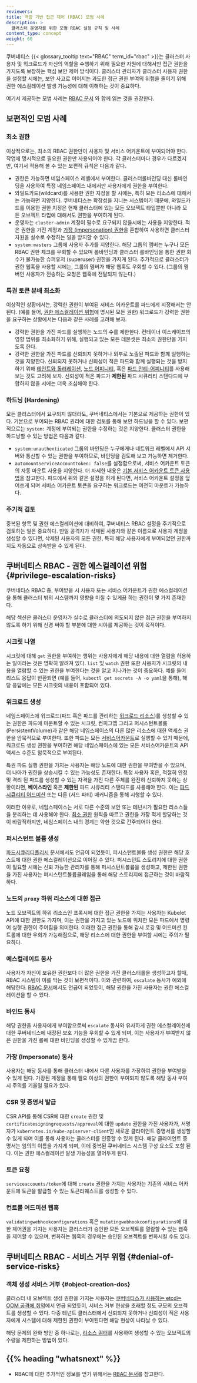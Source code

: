 ```yaml
---
reviewers:
title: 역할 기반 접근 제어 (RBAC) 모범 사례
description: >
  클러스터 운영자를 위한 모범 RBAC 설정 규칙 및 사례
content_type: concept
weight: 60
---
```


<!-- overview -->

쿠버네티스 {{< glossary_tooltip text="RBAC" term_id="rbac" >}}는
클러스터 사용자 및 워크로드가 자신의 역할을 수행하기 위해 필요한 자원에 대해서만
접근 권한을 가지도록 보장하는 핵심 보안 제어 방식이다. 클러스터 관리자가 클러스터 사용자 권한을 설정할 시에는,
보안 사고로 이어지는 과도한 접근 권한 부여의 위험을 줄이기 위해 
권한 에스컬레이션 발생 가능성에 대해 이해하는 것이 중요하다.

여기서 제공하는 모범 사례는 [RBAC 문서](/docs/reference/access-authn-authz/rbac/#restrictions-on-role-creation-or-update)
와 함께 읽는 것을 권장한다.

<!-- body -->

## 보편적인 모범 사례

### 최소 권한

이상적으로는, 최소의 RBAC 권한만이 사용자 및 서비스 어카운트에 부여되어야 한다.
작업에 명시적으로 필요한 권한만 사용되어야 한다.
각 클러스터마다 경우가 다르겠지만, 여기서 적용해 볼 수 있는 보편적 규칙은 다음과 같다.

 - 권한은 가능하면 네임스페이스 레벨에서 부여한다. 
   클러스터롤바인딩 대신 롤바인딩을 사용하여 특정 네임스페이스 내에서만 사용자에게 권한을 부여한다.
 - 와일드카드(wildcard)를 사용한 권한 지정을 할 시에는, 특히 모든 리소스에 대해서는 가능하면 지양한다. 
   쿠버네티스는 확장성을 지니는 시스템이기 때문에,
   와일드카드를 이용한 권한 지정은 현재 클러스터에 있는 모든 오브젝트 타입뿐만 아니라
   모든 오브젝트 타입에 대해서도 권한을 부여하게 된다.
 - 운영자는 `cluster-admin` 계정이 필수로 요구되지 않을시에는 사용을 지양한다. 
   적은 권한을 가진 계정과
   [가장 (impersonation) 권한](/docs/reference/access-authn-authz/authentication/#user-impersonation)을 
   혼합하여 사용하면 클러스터 자원을 실수로 수정하는 일을 방지할 수 있다.
 - `system:masters` 그룹에 사용자 추가를 지양한다.
   해당 그룹의 멤버는 누구나 모든 RBAC 권한 체크를 우회할 수 있으며 롤바인딩과 클러스터 롤바인딩을
   통한 권한 회수가 불가능한 슈퍼유저 (superuser) 권한을 가지게 된다.
   추가적으로 클러스터가 권한 웹훅을 사용할 시에는,
   그룹의 멤버가 해당 웹훅도 우회할 수 있다. (그룹의 멤버인 사용자가 전송하는 요청은 웹훅에 전달되지 않는다.)
 
### 특권 토큰 분배 최소화

이상적인 상황에서는, 강력한 권한이 부여된 서비스 어카운트를 파드에게 지정해서는 안된다.
(예를 들어, [권한 에스컬레이션 위험](#privilege-escalation-risks)에 명시된 모든 권한)
워크로드가 강력한 권한을 요구하는 상황에서는 다음과 같은 사례를 고려해 보자.

 - 강력한 권한을 가진 파드를 실행하는 노드의 수를 제한한다. 
   컨테이너 이스케이프의 영향 범위를 최소화하기 위해, 실행되고 있는 모든 데몬셋은 최소의 권한만을 가지도록 한다.
 - 강력한 권한을 가진 파드를 신뢰되지 못하거나 외부로 노출된 파드와 함께 실행하는 것을 지양한다. 
   신뢰되지 못하거나 신뢰성이 적은 파드와 함께 실행되는 것을 방지하기 위해 
   [테인트와 톨러레이션](/ko/docs/concepts/scheduling-eviction/taint-and-toleration/),
   [노드 어피니티](/ko/docs/concepts/scheduling-eviction/assign-pod-node/#node-affinity), 혹은
   [파드 안티-어피니티](/ko/docs/concepts/scheduling-eviction/assign-pod-node/#inter-pod-affinity-and-anti-affinity)를 사용해 보는 것도 고려해 보자.
   신뢰성이 적은 파드가 **제한된** 파드 시큐리티 스탠다드에 부합하지 않을 시에는 더욱 조심해야 한다.

### 하드닝 (Hardening)

모든 클러스터에서 요구되지 않더라도, 쿠버네티스에서는 기본으로 제공하는 권한이 있다.
기본으로 부여되는 RBAC 권리에 대한 검토를 통해 보안 하드닝을 할 수 있다.
보편적으로는 `system:` 계정에 부여되는 권한을 수정하는 것은 지양한다.
클러스터 권한을 하드닝할 수 있는 방법은 다음과 같다.

- `system:unauthenticated` 그룹의 바인딩은 누구에게나
 네트워크 레벨에서 API 서버와 통신할 수 있는 권한을 부여하므로, 바인딩을 검토해 보고 가능하면 제거한다.
- `automountServiceAccountToken: false`를 설정함으로써, 서비스 어카운트 토큰의 자동 마운트 사용을 지양한다.
 더 자세한 내용은
 [기본 서비스 어카운트 토큰 사용법](/docs/tasks/configure-pod-container/configure-service-account/#use-the-default-service-account-to-access-the-api-server)을 참고한다.
 파드에서 위와 같은 설정을 하게 된다면,
 서비스 어카운트 설정을 덮어쓰게 되며 서비스 어카운트 토큰을 요구하는 워크로드는 여전히 마운트가 가능하다.

### 주기적 검토

중복된 항목 및 권한 에스컬레이션에 대비하여,
쿠버네티스 RBAC 설정을 주기적으로 검토하는 일은 중요하다.
만일 공격자가 삭제된 사용자와 같은 이름으로 사용자 계정을 생성할 수 있다면,
삭제된 사용자의 모든 권한, 특히 해당 사용자에게 부여되었던 권한까지도
자동으로 상속받을 수 있게 된다.

## 쿠버네티스 RBAC - 권한 에스컬레이션 위험 {#privilege-escalation-risks}

쿠버네티스 RBAC 중, 부여받을 시 사용자 또는 서비스 어카운트가 권한 에스컬레이션을 통해 
클러스터 밖의 시스템까지 영향을 미칠 수 있게끔 하는 권한이 몇 가지 존재한다.

해당 섹션은 클러스터 운영자가 실수로 클러스터에 의도되지 않은 접근 권한을 
부여하지 않도록 하기 위해 신경 써야 할 부분에 대한 시야를 제공하는 것이 목적이다.

### 시크릿 나열

시크릿에 대해 `get` 권한을 부여하는 행위는 사용자에게 해당 내용에 대한 열람을 허용하는 일이라는 것은 명확히 알려져 있다.
`list` 및 `watch` 권한 또한 사용자가 시크릿의 내용을 열람할 수 있는 권한을 부여한다는 것을 알고 지나가는 것이 중요하다.
예를 들어 리스트 응답이 반환되면 (예를 들어, `kubectl get secrets -A -o yaml`을 통해), 
해당 응답에는 모든 시크릿의 내용이 포함되어 있다.

### 워크로드 생성

네임스페이스에 워크로드(파드 혹은 파드를 관리하는 
[워크로드 리소스](/ko/docs/concepts/workloads/controllers/))를 생성할 수 있는 권한은
파드에 마운트할 수 있는 시크릿, 컨피그맵 그리고 퍼시스턴트볼륨(PersistentVolume)과 같은 해당 네임스페이스의 다른 많은 리소스에 대한 
액세스 권한을 암묵적으로 부여한다. 또한 파드는 모든 [서비스어카운트](/ko/docs/reference/access-authn-authz/service-accounts-admin/)로 
실행할 수 있기 때문에, 워크로드 생성 권한을 부여하면 
해당 네임스페이스에 있는 모든 서비스어카운트의 API 액세스 수준도 암묵적으로 
부여된다.

특권 파드 실행 권한을 가지는 사용자는 해당 노드에 대한 권한을 부여받을 수 있으며, 
더 나아가 권한을 상승시킬 수 있는 가능성도 존재한다.
특정 사용자 혹은, 적절히 안정 및 격리 된 파드를 생성할 수 있는 자격을 가진 다른 주체를 완전히 신뢰하지 못하는 상황이라면,
**베이스라인** 혹은 **제한된** 파드 시큐리티 스탠다드를 사용해야 한다. 
이는 [파드 시큐리티 어드미션](/docs/concepts/security/pod-security-admission/) 
또는 다른 (서드 파티) 매커니즘을 통해 시행할 수 있다.

이러한 이유로, 네임스페이스는 서로 다른 수준의 보안 또는 테넌시가 필요한 리소스들을 분리하는 데 사용해야 
한다. [최소 권한](#least-privilege) 원칙을 따르고 권한을 가장 적게 할당하는 것이 
바람직하지만, 네임스페이스 내의 경계는 약한 것으로 간주되어야 
한다.

### 퍼시스턴트 볼륨 생성

[파드시큐리티폴리시](/ko/docs/concepts/security/pod-security-policy/#volumes-and-file-systems) 문서에서도 언급이 되었듯이, 
퍼시스턴트볼륨 생성 권한은 해당 호스트에 대한 권한 에스컬레이션으로 이어질 수 있다.
퍼시스턴트 스토리지에 대한 권한이 필요할 시에는 신뢰 가능한 관리자를 통해 퍼시스턴트볼륨을 생성하고, 
제한된 권한을 가진 사용자는 퍼시스턴트볼륨클레임을 통해 해당 스토리지에 접근하는 것이 바람직하다.

### 노드의 `proxy` 하위 리소스에 대한 접근

노드 오브젝트의 하위 리소스인 프록시에 대한 접근 권한을 가지는 사용자는 Kubelet API에 대한 권한도 가지며,
이는 권한을 가지고 있는 노드에 위치한 모든 파드에서 명령어 실행 권한이 주어짐을 의미한다.
이러한 접근 권한을 통해 감시 로깅 및 어드미션 컨트롤에 대한 우회가 가능해짐으로,
해당 리소스에 대한 권한을 부여할 시에는 주의가 필요하다.

### 에스컬레이트 동사

사용자가 자신이 보유한 권한보다 더 많은 권한을 가진 클러스터롤을 생성하고자 할때, RBAC 시스템이 이를 막는 것이 보편적이다.
이와 관련하여, `escalate` 동사가 예외에 해당한다. [RBAC 문서](/docs/reference/access-authn-authz/rbac/#restrictions-on-role-creation-or-update)에서도 언급이 되었듯이,
해당 권한을 가진 사용자는 권한 에스컬레이션을 할 수 있다.

### 바인드 동사

해당 권한을 사용자에게 부여함으로써 `escalate` 동사와 유사하게
권한 에스컬레이션에 대한 쿠버네티스에 내장된 보호 기능을 우회할 수 있게 되며,
이는 사용자가 부여받지 않은 권한을 가진 롤에 대한 바인딩을 생성할 수 있게끔 한다.

### 가장 (Impersonate) 동사

사용자는 해당 동사를 통해 클러스터 내에서 다른 사용자를 가장하여 권한을 부여받을 수 있게 된다.
가장된 계정을 통해 필요 이상의 권한이 부여되지 않도록 
해당 동사 부여시 주의를 기울일 필요가 있다.

### CSR 및 증명서 발급

CSR API를 통해 CSR에 대한 `create` 권한 및 `certificatesigningrequests/approval`에 대한 `update` 권한을 가진 사용자가, 
서명자가 `kubernetes.io/kube-apiserver-client`인 새로운 클라이언트 증명서를 생성할 수 있게 되며 이를 통해 사용자는 클러스터를 인증할 수 있게 된다.
해당 클라이언트 증명서는 임의의 이름을 가지게 되며, 이에 중복된 쿠버네티스 시스템 구성 요소도 포함 된다.
이는 권한 에스컬레이션 발생 가능성을 열어두게 된다.

### 토큰 요청

`serviceaccounts/token`에 대해 `create` 권한을 가지는 사용자는 
기존의 서비스 어카운트에 토큰을 발급할 수 있는 토큰리퀘스트를 생성할 수 있다.

### 컨트롤 어드미션 웹훅

`validatingwebhookconfigurations` 혹은 `mutatingwebhookconfigurations`에 대한 제어권을 가지는 사용자는 
클러스터가 승인한 모든 오브젝트를 열람할 수 있는 웹훅을 제어할 수 있으며,
변화하는 웹훅의 경우에는 승인된 오브젝트를 변화시킬 수도 있다.


## 쿠버네티스 RBAC - 서비스 거부 위험 {#denial-of-service-risks}

### 객체 생성 서비스 거부 {#object-creation-dos}
클러스터 내 오브젝트 생성 권한을 가지는 사용자는 
[쿠버네티스가 사용하는 etcd는 OOM 공격에 취약](https://github.com/kubernetes/kubernetes/issues/107325)에서 언급 되었듯이,
서비스 거부 현상을 초래할 정도 규모의 오브젝트를 생성할 수 있다.
다중 테넌트 클러스터에서 신뢰되지 못하거나 신뢰성이 적은 사용자에게 
시스템에 대해 제한된 권한이 부여된다면 해당 현상이 나타날 수 있다.

해당 문제의 완화 방안 중 하나로는,
[리소스 쿼터](/ko/docs/concepts/policy/resource-quotas/#object-count-quota)를 사용하여 
생성할 수 있는 오브젝트의 수량을 제한하는 방법이 있다.

## {{% heading "whatsnext" %}}

* RBAC에 대한 추가적인 정보를 얻기 위해서는 [RBAC 문서](/docs/reference/access-authn-authz/rbac/)를 참고한다.
